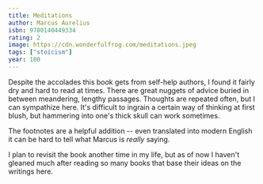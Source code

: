 ```yaml
---
title: Meditations
author: Marcus Aurelius
isbn: 9780140449334
rating: 2
image: https://cdn.wonderfulfrog.com/meditations.jpeg
tags: ["stoicism"]
year: 180
---
```


Despite the accolades this book gets from self-help authors, I found it fairly dry and hard to read at times. There are great nuggets of advice buried in between meandering, lengthy passages. Thoughts are repeated often, but I can sympathize here. It's difficult to ingrain a certain way of thinking at first blush, but hammering into one's thick skull can work sometimes.

The footnotes are a helpful addition -- even translated into modern English it can be hard to tell what Marcus is _really_ saying.

I plan to revisit the book another time in my life, but as of now I haven't gleaned much after reading so many books that base their ideas on the writings here.
